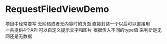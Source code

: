# RequestFiledViewDemo   
项目中经常要写 无网络或者无内容时的页面 直接封装一个以后可以直接用   
一共提供4个API 可以自定义提示文字和图片 
根据传入不同的type值 来判断是无网还是无数据
